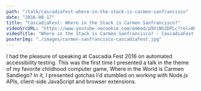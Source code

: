 ```yaml
---
path: "/talk/cascadiafest-where-in-the-stack-is-carmen-sanfrancisco"
date: "2016-08-17"
title: "CascadiaFest: Where in the Stack is Carmen Sanfrancisco?"
videoSrcURL: "https://www.youtube-nocookie.com/embed/p9ViNhZDPLc?rel=0&amp;showinfo=0"
videoTitle: "Where in the Stack is Carmen Sanfrancisco? - CascadiaFest 2016 on YouTube"
posterImg: "./images/carmen-sanfrancisco-cascadiafest.jpg"
---
```


I had the pleasure of speaking at Cascadia Fest 2016 on automated accessibility testing. This was the first time I presented a talk in the theme of my favorite childhood computer game, Where in the World is Carmen Sandiego? In it, I presented gotchas I'd stumbled on working with Node.js APIs, client-side JavaScript and browser extensions.
